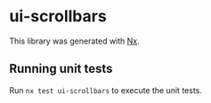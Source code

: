 # ui-scrollbars

This library was generated with [Nx](https://nx.dev).


## Running unit tests

Run `nx test ui-scrollbars` to execute the unit tests.

